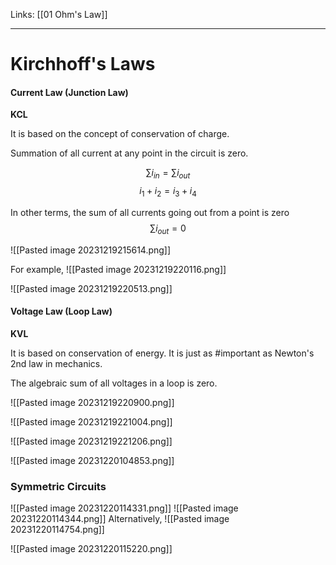 Links:  [[01 Ohm's Law]]
___
# Kirchhoff's Laws
#### Current Law (Junction Law) 
**KCL**

It is based on the concept of conservation of charge.

Summation of all current at any point in the circuit is zero. 

$$\sum i_{in} = \sum i_{out}$$
$$i_{1} + i_{2} = i_{3} + i_{4}$$

In other terms, the sum of all currents going out from a point is zero
$$\sum i_{out} = 0$$

![[Pasted image 20231219215614.png]]

For example,
![[Pasted image 20231219220116.png]]

![[Pasted image 20231219220513.png]]

#### Voltage Law (Loop Law) 
**KVL**

It is based on conservation of energy. It is just as #important as Newton's 2nd law in mechanics.

The algebraic sum of all voltages in a loop is zero. 

![[Pasted image 20231219220900.png]]

![[Pasted image 20231219221004.png]]

![[Pasted image 20231219221206.png]]

![[Pasted image 20231220104853.png]]

### Symmetric Circuits
![[Pasted image 20231220114331.png]]
![[Pasted image 20231220114344.png]]
Alternatively,
![[Pasted image 20231220114754.png]]

![[Pasted image 20231220115220.png]]


